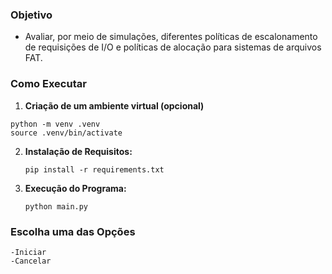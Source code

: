 ### Objetivo

- Avaliar, por meio de simulações, diferentes políticas de escalonamento de requisições de I/O e políticas de alocação para sistemas de arquivos FAT.

### Como Executar

1. **Criação de um ambiente virtual (opcional)**

```
python -m venv .venv
source .venv/bin/activate
```

2. **Instalação de Requisitos:**
    
    ```
    pip install -r requirements.txt
    ```
    
3. **Execução do Programa:**
    
    ```
    python main.py
    ```

### Escolha uma das Opções

    -Iniciar
    -Cancelar
